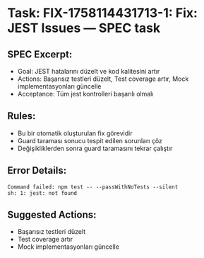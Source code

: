 # Task: FIX-1758114431713-1: Fix: JEST Issues — SPEC task

## SPEC Excerpt:

- Goal: JEST hatalarını düzelt ve kod kalitesini artır
- Actions: Başarısız testleri düzelt, Test coverage artır, Mock implementasyonları güncelle
- Acceptance: Tüm jest kontrolleri başarılı olmalı

## Rules:
- Bu bir otomatik oluşturulan fix görevidir
- Guard taraması sonucu tespit edilen sorunları çöz
- Değişikliklerden sonra guard taramasını tekrar çalıştır

## Error Details:
```
Command failed: npm test -- --passWithNoTests --silent
sh: 1: jest: not found

```

## Suggested Actions:
- Başarısız testleri düzelt
- Test coverage artır
- Mock implementasyonları güncelle
